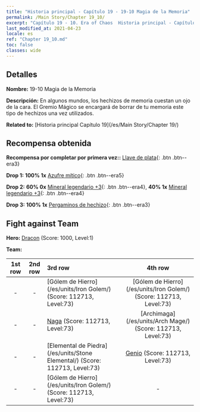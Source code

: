 ```yaml
---
title: "Historia principal - Capítulo 19 - 19-10 Magia de la Memoria"
permalink: /Main Story/Chapter 19_10/
excerpt: "Capítulo 19 - 10. Era of Chaos  Historia principal - Capítulo 19_10. 19-10 Magia de la Memoria"
last_modified_at: 2021-04-23
locale: es
ref: "Chapter 19_10.md"
toc: false
classes: wide
---
```


## Detalles

 **Nombre:** 19-10 Magia de la Memoria

 **Descripción:** En algunos mundos, los hechizos de memoria cuestan un ojo de la cara. El Gremio Mágico se encargará de borrar de tu memoria este tipo de hechizos una vez utilizados.

 **Related to:** [Historia principal Capítulo 19](/es/Main Story/Chapter 19/)

## Recompensa obtenida

 **Recompensa por completar por primera vez::** [Llave de plata](/ItemsES/con_693/){: .btn .btn--era3}

 **Drop 1:** **100% 1x** [Azufre mítico](/ItemsES/mat_64/){: .btn .btn--era5}

 **Drop 2:** **60% 0x** [Mineral legendario +3](/ItemsES/mat_54/){: .btn .btn--era4}, **40% 1x** [Mineral legendario +3](/ItemsES/mat_54/){: .btn .btn--era4}

 **Drop 3:** **100% 1x** [Pergaminos de hechizo](/ItemsES/con_694/){: .btn .btn--era3}


## Fight against Team
 **Hero:** [Dracon](/es/heroes/Dracon/) (Score: 1000, Level:1)

 **Team:**


  | 1st row | 2nd row | 3rd row | 4th row |
  |:----:|:----:|:----|:----:|
  | - | - | [Gólem de Hierro](/es/units/Iron Golem/) (Score: 112713, Level:73)  | [Gólem de Hierro](/es/units/Iron Golem/) (Score: 112713, Level:73)  |
  | - | - | [Naga](/es/units/Naga/) (Score: 112713, Level:73)  | [Archimaga](/es/units/Arch Mage/) (Score: 112713, Level:73)  |
  | - | - | [Elemental de Piedra](/es/units/Stone Elemental/) (Score: 112713, Level:73)  | [Genio](/es/units/Genie/) (Score: 112713, Level:73)  |
  | - | - | [Gólem de Hierro](/es/units/Iron Golem/) (Score: 112713, Level:73)  | - |


